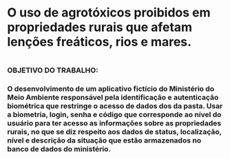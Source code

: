 <h1> O uso de agrotóxicos proibidos em propriedades rurais que afetam lenções freáticos, rios e mares. <h1>


<h3>OBJETIVO DO TRABALHO: <h3>
O desenvolvimento de um aplicativo fictício do Ministério do Meio Ambiente responsável pela identificação e autenticação biométrica que restringe o acesso de dados dos da pasta.
Usar a biometria, login, senha e código que corresponde ao nível do usuário para ter acesso as informações sobre as propriedades rurais, no que se diz respeito aos dados de status, localização, nível e descrição da situação que estão armazenados no banco de dados do ministério.
 
